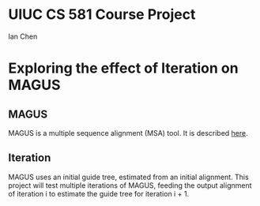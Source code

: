 # UIUC CS 581 Course Project

Ian Chen

# Exploring the effect of Iteration on MAGUS

## MAGUS

MAGUS is a multiple sequence alignment (MSA) tool.
It is described [here](https://doi.org/10.1093/bioinformatics/btaa992).

## Iteration

MAGUS uses an initial guide tree, estimated from an initial alignment.
This project will test multiple iterations of MAGUS, feeding the output alignment of iteration i to estimate the guide tree for iteration i + 1.

